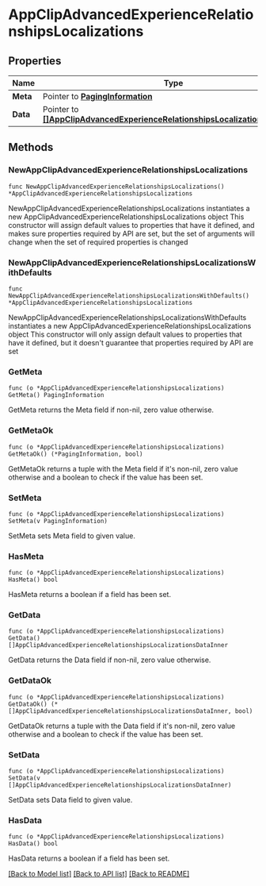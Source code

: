 # AppClipAdvancedExperienceRelationshipsLocalizations

## Properties

Name | Type | Description | Notes
------------ | ------------- | ------------- | -------------
**Meta** | Pointer to [**PagingInformation**](PagingInformation.md) |  | [optional] 
**Data** | Pointer to [**[]AppClipAdvancedExperienceRelationshipsLocalizationsDataInner**](AppClipAdvancedExperienceRelationshipsLocalizationsDataInner.md) |  | [optional] 

## Methods

### NewAppClipAdvancedExperienceRelationshipsLocalizations

`func NewAppClipAdvancedExperienceRelationshipsLocalizations() *AppClipAdvancedExperienceRelationshipsLocalizations`

NewAppClipAdvancedExperienceRelationshipsLocalizations instantiates a new AppClipAdvancedExperienceRelationshipsLocalizations object
This constructor will assign default values to properties that have it defined,
and makes sure properties required by API are set, but the set of arguments
will change when the set of required properties is changed

### NewAppClipAdvancedExperienceRelationshipsLocalizationsWithDefaults

`func NewAppClipAdvancedExperienceRelationshipsLocalizationsWithDefaults() *AppClipAdvancedExperienceRelationshipsLocalizations`

NewAppClipAdvancedExperienceRelationshipsLocalizationsWithDefaults instantiates a new AppClipAdvancedExperienceRelationshipsLocalizations object
This constructor will only assign default values to properties that have it defined,
but it doesn't guarantee that properties required by API are set

### GetMeta

`func (o *AppClipAdvancedExperienceRelationshipsLocalizations) GetMeta() PagingInformation`

GetMeta returns the Meta field if non-nil, zero value otherwise.

### GetMetaOk

`func (o *AppClipAdvancedExperienceRelationshipsLocalizations) GetMetaOk() (*PagingInformation, bool)`

GetMetaOk returns a tuple with the Meta field if it's non-nil, zero value otherwise
and a boolean to check if the value has been set.

### SetMeta

`func (o *AppClipAdvancedExperienceRelationshipsLocalizations) SetMeta(v PagingInformation)`

SetMeta sets Meta field to given value.

### HasMeta

`func (o *AppClipAdvancedExperienceRelationshipsLocalizations) HasMeta() bool`

HasMeta returns a boolean if a field has been set.

### GetData

`func (o *AppClipAdvancedExperienceRelationshipsLocalizations) GetData() []AppClipAdvancedExperienceRelationshipsLocalizationsDataInner`

GetData returns the Data field if non-nil, zero value otherwise.

### GetDataOk

`func (o *AppClipAdvancedExperienceRelationshipsLocalizations) GetDataOk() (*[]AppClipAdvancedExperienceRelationshipsLocalizationsDataInner, bool)`

GetDataOk returns a tuple with the Data field if it's non-nil, zero value otherwise
and a boolean to check if the value has been set.

### SetData

`func (o *AppClipAdvancedExperienceRelationshipsLocalizations) SetData(v []AppClipAdvancedExperienceRelationshipsLocalizationsDataInner)`

SetData sets Data field to given value.

### HasData

`func (o *AppClipAdvancedExperienceRelationshipsLocalizations) HasData() bool`

HasData returns a boolean if a field has been set.


[[Back to Model list]](../README.md#documentation-for-models) [[Back to API list]](../README.md#documentation-for-api-endpoints) [[Back to README]](../README.md)


